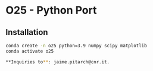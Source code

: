 # O25 - Python Port

## Installation
```bash
conda create -n o25 python=3.9 numpy scipy matplotlib
conda activate o25

**Inquiries to**: jaime.pitarch@cnr.it.
